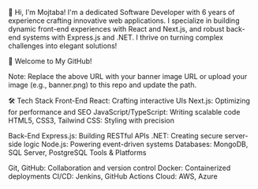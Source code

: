👋 Hi, I'm Mojtaba!
I'm a dedicated Software Developer with 6 years of experience crafting innovative web applications. I specialize in building dynamic front-end experiences with React and Next.js,
 and robust back-end systems with Express.js and .NET. I thrive on turning complex challenges into elegant solutions!

🎉 Welcome to My GitHub!


Note: Replace the above URL with your banner image URL or upload your image (e.g., banner.png) to this repo and update the path.

🛠️ Tech Stack
Front-End
React: Crafting interactive UIs
Next.js: Optimizing for performance and SEO
JavaScript/TypeScript: Writing scalable code
HTML5, CSS3, Tailwind CSS: Styling with precision

Back-End
Express.js: Building RESTful APIs
.NET: Creating secure server-side logic
Node.js: Powering event-driven systems
Databases: MongoDB, SQL Server, PostgreSQL
Tools & Platforms

Git, GitHub: Collaboration and version control
Docker: Containerized deployments
CI/CD: Jenkins, GitHub Actions
Cloud: AWS, Azure
